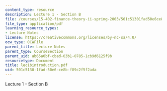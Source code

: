 ```yaml
---
content_type: resource
description: Lecture 1 - Section B
file: /courses/15-402-finance-theory-ii-spring-2003/501c51301fad50e6ce8bf89c2f5f2ada_lec1bintroduction.pdf
file_type: application/pdf
learning_resource_types:
- Lecture Notes
license: https://creativecommons.org/licenses/by-nc-sa/4.0/
ocw_type: OCWFile
parent_title: Lecture Notes
parent_type: CourseSection
parent_uid: ab65a0bf-cbad-03b1-0785-1cb9d6125f9b
resourcetype: Document
title: lec1bintroduction.pdf
uid: 501c5130-1fad-50e6-ce8b-f89c2f5f2ada
---
```

Lecture 1 - Section B